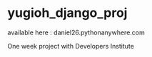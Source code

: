 # yugioh_django_proj

available here : daniel26.pythonanywhere.com

One week project with Developers Institute
